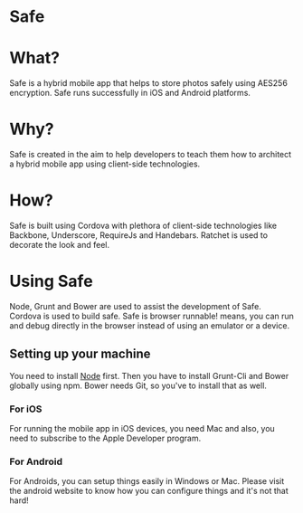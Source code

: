 # Safe

# What?

Safe is a hybrid mobile app that helps to store photos safely using AES256 encryption. Safe runs successfully in iOS and Android platforms.

# Why?

Safe is created in the aim to help developers to teach them how to architect a hybrid mobile app using client-side technologies.

# How?

Safe is built using Cordova with plethora of client-side technologies like Backbone, Underscore, RequireJs and Handebars. Ratchet is used to decorate the look and feel.

# Using Safe

Node, Grunt and Bower are used to assist the development of Safe. Cordova is used to build safe. Safe is browser runnable! means, you can run and debug directly in the browser instead of using an emulator or a device.

## Setting up your machine

You need to install <a href="https://nodejs.org/" target="_blank">Node</a> first. Then you have to install Grunt-Cli and Bower globally using npm. Bower needs Git, so you've to install that as well.

### For iOS

For running the mobile app in iOS devices, you need Mac and also, you need to subscribe to the Apple Developer program.

### For Android

For Androids, you can setup things easily in Windows or Mac. Please visit the android website to know how you can configure things and it's not that hard!

